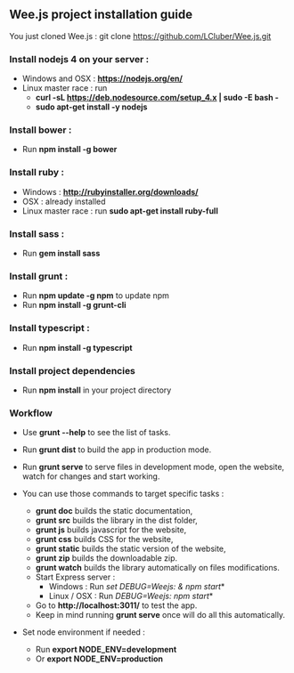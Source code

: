 ## Wee.js project installation guide

You just cloned Wee.js : git clone https://github.com/LCluber/Wee.js.git

### Install nodejs 4 on your server :
  - Windows and OSX : **https://nodejs.org/en/**
  - Linux master race : run
    - **curl -sL https://deb.nodesource.com/setup_4.x | sudo -E bash -**
    - **sudo apt-get install -y nodejs**


### Install bower :
  - Run **npm install -g bower**


### Install ruby :
  - Windows : **http://rubyinstaller.org/downloads/**
  - OSX : already installed
  - Linux master race : run **sudo apt-get install ruby-full**


### Install sass :
  - Run **gem install sass**


### Install grunt :
  - Run **npm update -g npm** to update npm
  - Run **npm install -g grunt-cli**


### Install typescript :
  - Run **npm install -g typescript**


### Install project dependencies
  - Run **npm install** in your project directory


### Workflow
  - Use **grunt --help** to see the list of tasks.
  - Run **grunt dist** to build the app in production mode.
  - Run **grunt serve** to serve files in development mode, open the website, watch for changes and start working.


  - You can use those commands to target specific tasks :
    - **grunt doc** builds the static documentation,
    - **grunt src** builds the library in the dist folder,
    - **grunt js** builds javascript for the website,
    - **grunt css** builds CSS for the website,
    - **grunt static** builds the static version of the website,
    - **grunt zip** builds the downloadable zip.
    - **grunt watch** builds the library automatically on files modifications.
    - Start Express server :
      - Windows : Run **set DEBUG=Weejs:* & npm start**
      - Linux / OSX : Run **DEBUG=Weejs:* npm start**
    - Go to **http://localhost:3011/** to test the app.
    - Keep in mind running **grunt serve** once will do all this automatically.


  - Set node environment if needed :
    - Run **export NODE_ENV=development**
    - Or **export NODE_ENV=production**
